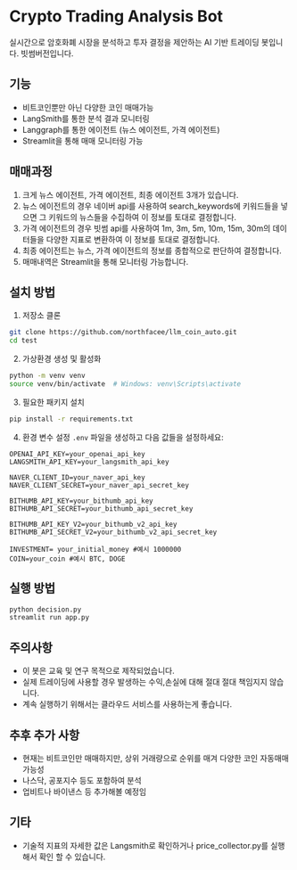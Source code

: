# Crypto Trading Analysis Bot

실시간으로 암호화폐 시장을 분석하고 투자 결정을 제안하는 AI 기반 트레이딩 봇입니다.
빗썸버전입니다.

## 기능

- 비트코인뿐만 아닌 다양한 코인 매매가능
- LangSmith를 통한 분석 결과 모니터링
- Langgraph를 통한 에이전트 (뉴스 에이전트, 가격 에이전트)
- Streamlit을 통해 매매 모니터링 가능

## 매매과정

1. 크게 뉴스 에이전트, 가격 에이전트, 최종 에이전트 3개가 있습니다.
2. 뉴스 에이전트의 경우 네이버 api를 사용하여 search_keywords에 키워드들을 넣으면 그 키워드의 뉴스들을 수집하여 이 정보를 토대로 결정합니다.
3. 가격 에이전트의 경우 빗썸 api를 사용하여 1m, 3m, 5m, 10m, 15m, 30m의 데이터들을 다양한 지표로 변환하여 이 정보를 토대로 결정합니다.
4. 최종 에이전트는 뉴스, 가격 에이전트의 정보를 종합적으로 판단하여 결정합니다.
5. 매매내역은 Streamlit을 통해 모니터링 가능합니다.

## 설치 방법

1. 저장소 클론
```bash
git clone https://github.com/northfacee/llm_coin_auto.git
cd test
```

2. 가상환경 생성 및 활성화
```bash
python -m venv venv
source venv/bin/activate  # Windows: venv\Scripts\activate
```

3. 필요한 패키지 설치
```bash
pip install -r requirements.txt
```

4. 환경 변수 설정
`.env` 파일을 생성하고 다음 값들을 설정하세요:
```
OPENAI_API_KEY=your_openai_api_key
LANGSMITH_API_KEY=your_langsmith_api_key

NAVER_CLIENT_ID=your_naver_api_key
NAVER_CLIENT_SECRET=your_naver_api_secret_key

BITHUMB_API_KEY=your_bithumb_api_key
BITHUMB_API_SECRET=your_bithumb_api_secret_key

BITHUMB_API_KEY_V2=your_bithumb_v2_api_key
BITHUMB_API_SECRET_V2=your_bithumb_v2_api_secret_key

INVESTMENT= your_initial_money #예시 1000000
COIN=your_coin #예시 BTC, DOGE
```

## 실행 방법

```bash
python decision.py
streamlit run app.py
```

## 주의사항

- 이 봇은 교육 및 연구 목적으로 제작되었습니다.
- 실제 트레이딩에 사용할 경우 발생하는 수익,손실에 대해 절대 절대 책임지지 않습니다.
- 계속 실행하기 위해서는 클라우드 서비스를 사용하는게 좋습니다.

## 추후 추가 사항

- 현재는 비트코인만 매매하지만, 상위 거래량으로 순위를 매겨 다양한 코인 자동매매 가능성
- 나스닥, 공포지수 등도 포함하여 분석
- 업비트나 바이낸스 등 추가해볼 예정임

## 기타

- 기술적 지표의 자세한 값은 Langsmith로 확인하거나 price_collector.py를 실행해서 확인 할 수 있습니다.